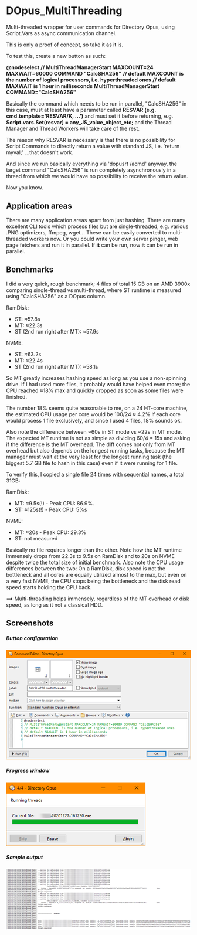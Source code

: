 # DOpus_MultiThreading
Multi-threaded wrapper for user commands for Directory Opus, using Script.Vars as async communication channel.

This is only a proof of concept, so take it as it is.



To test this, create a new button as such:

**@nodeselect**
**// MultiThreadManagerStart MAXCOUNT=24 MAXWAIT=60000 COMMAND "CalcSHA256"**
**// default MAXCOUNT is the number of logical processors, i.e. hyperthreaded ones**
**// default MAXWAIT is 1 hour in milliseconds**
**MultiThreadManagerStart COMMAND="CalcSHA256"**

Basically the command which needs to be run in parallel, "CalcSHA256" in this case, must at least have a parameter called
    **RESVAR (e.g. cmd.template='RESVAR/K, ...')**
and must set it before returning, e.g.
    **Script.vars.Set(resvar) = any_JS_value_object_etc;**
and the Thread Manager and Thread Workers will take care of the rest.

The reason why RESVAR is necessary is that there is no possibility for Script Commands to directly return a value with standard JS, i.e. 'return myval;' ...that doesn't work.

And since we run basically everything via 'dopusrt /acmd' anyway, the target command "CalcSHA256" is run completely asynchronously in a thread from which we would have no possibility to receive the return value.

Now you know.



## Application areas

There are many application areas apart from just hashing. There are many excellent CLI tools which process files but are single-threaded, e.g. various .PNG optimizers, ffmpeg, wget... These can be easily converted to multi-threaded workers now. Or you could write your own server pinger, web page fetchers and run it in parallel. If **it** can be run, now **it** can be run in parallel.

## Benchmarks

I did a very quick, rough benchmark; 4 files of total 15 GB on an AMD 3900x comparing single-thread vs multi-thread, where ST runtime is measured using "CalcSHA256" as a DOpus column.

RamDisk:

- ST: ≈57.8s
- MT: ≈22.3s
- ST (2nd run right after MT): ≈57.9s

NVME:

- ST: ≈63.2s
- MT: ≈22.4s
- ST (2nd run right after MT): ≈58.1s

So MT greatly increases hashing speed as long as you use a  non-spinning drive. If I had used more files, it probably would have helped even more; the CPU reached ≈18% max and quickly dropped as soon as some files were finished.

The number 18% seems quite reasonable to me, on a 24 HT-core machine, the estimated CPU usage per core would be 100/24 ≈ 4.2% if each core would process 1 file exclusively, and since I used 4 files, 18% sounds ok.

Also note the difference between ≈60s in ST mode vs ≈22s in MT mode. The expected MT runtime is not as simple as dividing 60/4 = 15s and asking if the difference is the MT overhead. The diff comes not only from MT overhead but also depends on the longest running tasks, because the MT manager must wait at the very least for the longest running task (the biggest 5.7 GB file to hash in this case) even if it were running for 1 file.

To verify this, I copied a single file 24 times with sequential names, a total 31GB:

RamDisk:

- MT: ≈9.5s(!) - Peak CPU: 86.9%.
- ST: ≈125s(!) - Peak CPU: 5%s

NVME:

- MT: ≈20s - Peak CPU: 29.3%
- ST: not measured

Basically no file requires longer than the other. Note how the MT runtime immensely drops from 22.3s to 9.5s on RamDisk and to 20s on NVME despite twice the total size of initial benchmark. Also note the CPU usage differences between the two: On a RamDisk, disk speed is not the bottleneck and all cores are equally utilized almost to the max, but even on a very fast NVME, the CPU stops being the bottleneck and the disk read speed starts holding the CPU back.

==> Multi-threading helps immensely, regardless of the MT overhead or disk speed, as long as it not a classical HDD.

## Screenshots

##### Button configuration

![./Screenshots/01.png](./Screenshots/01.png)

##### Progress window

![./Screenshots/02.png](./Screenshots/02.png)

##### Sample output

![./Screenshots/03.png](./Screenshots/03.png)
